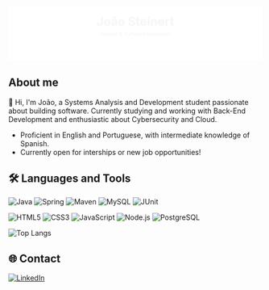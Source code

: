 ![SVG](./header.svg)
## About me
👋 Hi, I'm João, a Systems Analysis and Development student passionate 
about building software. Currently studying and working with Back-End 
Development and enthusiastic about Cybersecurity and Cloud.

- Proficient in English and Portuguese, with intermediate knowledge of Spanish.
- Currently open for interships or new job opportunities!

## 🛠 Languages and Tools

![Java](https://img.shields.io/badge/Java-%23ED8B00.svg?style=for-the-badge&logo=java&logoColor=white)
![Spring](https://img.shields.io/badge/Spring-%236DB33F.svg?style=for-the-badge&logo=spring&logoColor=white)
![Maven](https://img.shields.io/badge/Maven-%23C71A36.svg?style=for-the-badge&logo=apache-maven&logoColor=white)
![MySQL](https://img.shields.io/badge/MySQL-%2300758F.svg?style=for-the-badge&logo=mysql&logoColor=white)
![JUnit](https://img.shields.io/badge/JUnit-%2325A162.svg?style=for-the-badge&logo=junit5&logoColor=white)

![HTML5](https://img.shields.io/badge/HTML5%20-%23E34F26.svg?style=for-the-badge&logo=html5&logoColor=white)
![CSS3](https://img.shields.io/badge/CSS%20-%231572B6.svg?style=for-the-badge&logo=css3&logoColor=white)
![JavaScript](https://img.shields.io/badge/JavaScript-%23F7DF1E.svg?style=for-the-badge&logo=javascript&logoColor=black)
![Node.js](https://img.shields.io/badge/Node.js-339933?style=for-the-badge&logo=nodedotjs&logoColor=white)
![PostgreSQL](https://img.shields.io/badge/PostgreSQL-%23336791.svg?style=for-the-badge&logo=postgresql&logoColor=white)

![Top Langs](https://github-readme-stats.vercel.app/api/top-langs/?username=ja1steinert&layout=compact&theme=radical)

## 🌐 Contact
[![LinkedIn](https://img.shields.io/badge/LinkedIn-%230077B5.svg?style=for-the-badge&logo=linkedin&logoColor=white)](https://www.linkedin.com/in/jo%C3%A3o-steinert/)  
